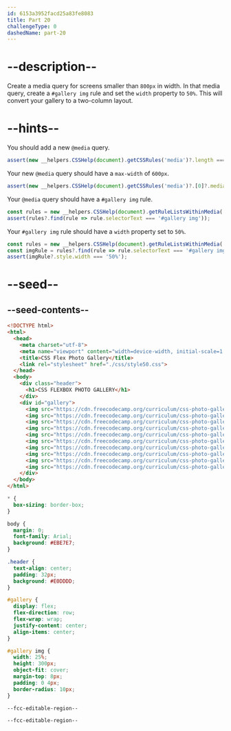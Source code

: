 ```yaml
---
id: 6153a3952facd25a83fe8083
title: Part 20
challengeType: 0
dashedName: part-20
---
```


# --description--

Create a media query for screens smaller than `800px` in width. In that media query, create a `#gallery img` rule and set the `width` property to `50%`. This will convert your gallery to a two-column layout.

# --hints--

You should add a new `@media` query.

```js
assert(new __helpers.CSSHelp(document).getCSSRules('media')?.length === 1);
```

Your new `@media` query should have a `max-width` of `600px`.

```js
assert(new __helpers.CSSHelp(document).getCSSRules('media')?.[0]?.media?.mediaText === '(max-width: 600px)');
```

Your `@media` query should have a `#gallery img` rule.

```js
const rules = new __helpers.CSSHelp(document).getRuleListsWithinMedia('(max-width: 600px)');
assert(rules?.find(rule => rule.selectorText === '#gallery img'));
```

Your `#gallery img` rule should have a `width` property set to `50%`.

```js
const rules = new __helpers.CSSHelp(document).getRuleListsWithinMedia('(max-width: 600px)');
const imgRule = rules?.find(rule => rule.selectorText === '#gallery img');
assert(imgRule?.style.width === '50%');
```

# --seed--

## --seed-contents--

```html
<!DOCTYPE html>
<html>
  <head>
    <meta charset="utf-8">
    <meta name="viewport" content="width=device-width, initial-scale=1.0">
    <title>CSS Flex Photo Gallery</title>
    <link rel="stylesheet" href="./css/style50.css">
  </head>
  <body>
    <div class="header">
      <h1>CSS FLEXBOX PHOTO GALLERY</h1>
    </div>
    <div id="gallery">
      <img src="https://cdn.freecodecamp.org/curriculum/css-photo-gallery/1.jpg"/>
      <img src="https://cdn.freecodecamp.org/curriculum/css-photo-gallery/2.jpg"/>
      <img src="https://cdn.freecodecamp.org/curriculum/css-photo-gallery/3.jpg"/>
      <img src="https://cdn.freecodecamp.org/curriculum/css-photo-gallery/4.jpg"/>
      <img src="https://cdn.freecodecamp.org/curriculum/css-photo-gallery/5.jpg"/>
      <img src="https://cdn.freecodecamp.org/curriculum/css-photo-gallery/6.jpg"/>
      <img src="https://cdn.freecodecamp.org/curriculum/css-photo-gallery/7.jpg"/>
      <img src="https://cdn.freecodecamp.org/curriculum/css-photo-gallery/8.jpg"/>
      <img src="https://cdn.freecodecamp.org/curriculum/css-photo-gallery/9.jpg"/>
      <img src="https://cdn.freecodecamp.org/curriculum/css-photo-gallery/10.jpg"/>
    </div>
  </body>
</html>
```

```css
* {
  box-sizing: border-box;
}

body {
  margin: 0;
  font-family: Arial;
  background: #EBE7E7;
}

.header {
  text-align: center;
  padding: 32px;
  background: #E0DDDD;
}

#gallery {
  display: flex;
  flex-direction: row;
  flex-wrap: wrap;
  justify-content: center;
  align-items: center;
}

#gallery img {
  width: 25%;
  height: 300px;
  object-fit: cover;
  margin-top: 8px;
  padding: 0 4px;
  border-radius: 10px;
}

--fcc-editable-region--

--fcc-editable-region--
```
